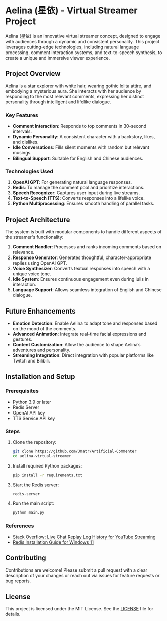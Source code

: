 
# Aelina (星依) - Virtual Streamer Project

Aelina (星依) is an innovative virtual streamer concept, designed to engage with audiences through a dynamic and consistent personality. This project leverages cutting-edge technologies, including natural language processing, comment interaction systems, and text-to-speech synthesis, to create a unique and immersive viewer experience.

## Project Overview

Aelina is a star explorer with white hair, wearing gothic lolita attire, and embodying a mysterious aura. She interacts with her audience by responding to the most relevant comments, expressing her distinct personality through intelligent and lifelike dialogue.

### Key Features
- **Comment Interaction**: Responds to top comments in 30-second intervals.
- **Dynamic Personality**: A consistent character with a backstory, likes, and dislikes.
- **Idle Conversations**: Fills silent moments with random but relevant musings.
- **Bilingual Support**: Suitable for English and Chinese audiences.

### Technologies Used
1. **OpenAI GPT**: For generating natural language responses.
2. **Redis**: To manage the comment pool and prioritize interactions.
3. **Speech Recognizer**: Captures user input during live streams.
4. **Text-to-Speech (TTS)**: Converts responses into a lifelike voice.
5. **Python Multiprocessing**: Ensures smooth handling of parallel tasks.

## Project Architecture

The system is built with modular components to handle different aspects of the streamer's functionality:
1. **Comment Handler**: Processes and ranks incoming comments based on relevance.
2. **Response Generator**: Generates thoughtful, character-appropriate replies using OpenAI GPT.
3. **Voice Synthesizer**: Converts textual responses into speech with a unique voice tone.
4. **Idle System**: Ensures continuous engagement even during lulls in interaction.
5. **Language Support**: Allows seamless integration of English and Chinese dialogue.

## Future Enhancements
- **Emotion Detection**: Enable Aelina to adapt tone and responses based on the mood of the comments.
- **Advanced Animation**: Integrate real-time facial expressions and gestures.
- **Content Customization**: Allow the audience to shape Aelina’s adventures and personality.
- **Streaming Integration**: Direct integration with popular platforms like Twitch and Bilibili.

## Installation and Setup

### Prerequisites
- Python 3.9 or later
- Redis Server
- OpenAI API key
- TTS Service API key

### Steps
1. Clone the repository:
   ```bash
   git clone https://github.com/Jmatr/Artificial-Commenter
   cd aelina-virtual-streamer
   ```
2. Install required Python packages:
   ```bash
   pip install -r requirements.txt
   ```
3. Start the Redis server:
   ```bash
   redis-server
   ```
4. Run the main script:
   ```bash
   python main.py
   ```

### References
- [Stack Overflow: Live Chat Replay Log History for YouTube Streaming](https://stackoverflow.com/questions/55789448/is-there-any-way-to-get-the-live-chat-replay-log-history-for-youtube-streaming-v)
- [Redis Installation Guide for Windows 11](https://redis.io/blog/install-redis-windows-11/)

## Contributing

Contributions are welcome! Please submit a pull request with a clear description of your changes or reach out via issues for feature requests or bug reports.

## License

This project is licensed under the MIT License. See the [LICENSE](LICENSE) file for details.
